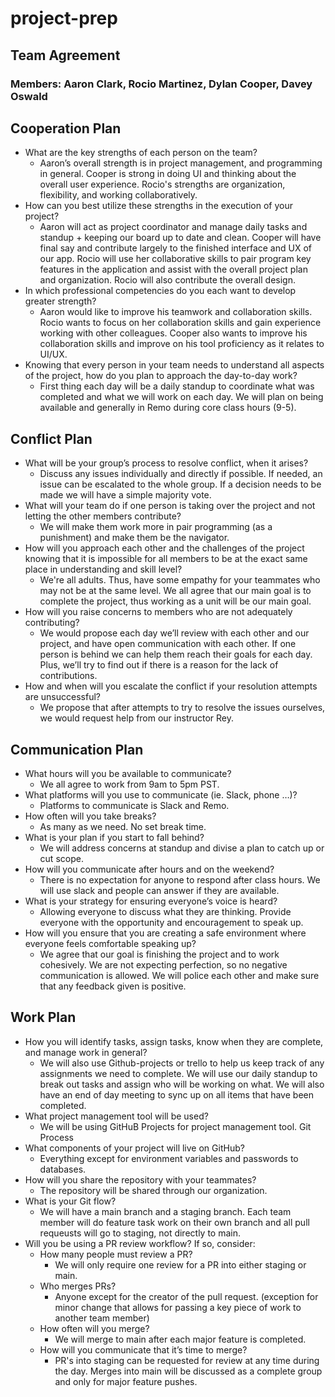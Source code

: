 # project-prep

## Team Agreement

### Members: Aaron Clark, Rocio Martinez, Dylan Cooper, Davey Oswald

## Cooperation Plan

* What are the key strengths of each person on the team?
   * Aaron’s overall strength is in project management, and programming in general. Cooper is strong in doing UI and thinking about the overall user experience.  Rocio's strengths are organization, flexibility, and working collaboratively.
* How can you best utilize these strengths in the execution of your project?
   * Aaron will act as project coordinator and manage daily tasks and standup + keeping our board up to date and clean.  Cooper will have final say and contribute largely to the finished interface and UX of our app. Rocio will use her collaborative skills to pair program key features in the application and assist with the overall project plan and organization.  Rocio will also contribute the overall design.
* In which professional competencies do you each want to develop greater strength?
   * Aaron would like to improve his teamwork and collaboration skills. Rocio wants to focus on her collaboration skills and gain experience working with other colleagues. Cooper also wants to improve his collaboration skills and improve on his tool proficiency as it relates to UI/UX.
* Knowing that every person in your team needs to understand all aspects of the project, how do you plan to approach the day-to-day work?
   * First thing each day will be a daily standup to coordinate what was completed and what we will work on each day. We will plan on being available and generally in Remo during core class hours (9-5).

## Conflict Plan
* What will be your group’s process to resolve conflict, when it arises? 
   * Discuss any issues individually and directly if possible. If needed, an issue can be escalated to the whole group.  If a decision needs to be made we will have a simple majority vote.
* What will your team do if one person is taking over the project and not letting the other members contribute?
   * We will make them work more in pair programming (as a punishment) and make them be the navigator.
* How will you approach each other and the challenges of the project knowing that it is impossible for all members to be at the exact same place in understanding and skill level?
   * We're all adults. Thus, have some empathy for your teammates who may not be at the same level. We all agree that our main goal is to complete the project, thus working as a unit will be our main goal.
* How will you raise concerns to members who are not adequately contributing?
   * We would propose each day we’ll review with each other and our project, and have open communication with each other. If one person is behind we can help them reach their goals for each day. Plus, we’ll try to find out if there is a reason for the lack of contributions.
* How and when will you escalate the conflict if your resolution attempts are unsuccessful?
   * We propose that after attempts to try to resolve the issues ourselves, we would request help from our instructor Rey.

## Communication Plan

* What hours will you be available to communicate?
   * We all agree to work from 9am to 5pm PST.
* What platforms will you use to communicate (ie. Slack, phone …)?
   * Platforms to communicate is Slack and Remo.
* How often will you take breaks?
   * As many as we need. No set break time.
* What is your plan if you start to fall behind?
   * We will address concerns at standup and divise a plan to catch up or cut scope.
* How will you communicate after hours and on the weekend?
   * There is no expectation for anyone to respond after class hours. We will use slack and people can answer if they are available.
* What is your strategy for ensuring everyone’s voice is heard?
   * Allowing everyone to discuss what they are thinking.  Provide everyone with the opportunity and encouragement to speak up.
* How will you ensure that you are creating a safe environment where everyone feels comfortable speaking up?
   * We agree that our goal is finishing the project and to work cohesively. We are not expecting perfection, so no negative communication is allowed. We will police each other and make sure that any feedback given is positive.

## Work Plan

* How you will identify tasks, assign tasks, know when they are complete, and manage work in general?
   * We will also use Github-projects or trello to help us keep track of any assignments we need to complete.  We will use our daily standup to break out tasks and assign who will be working on what.  We will also have an end of day meeting to sync up on all items that have been completed.
* What project management tool will be used?
   * We will be using GitHuB Projects for project management tool.
Git Process
* What components of your project will live on GitHub?
   * Everything except for environment variables and passwords to databases.
* How will you share the repository with your teammates?
   *  The repository will be shared through our organization.
* What is your Git flow?
   * We will have a main branch and a staging branch.  Each team member will do feature task work on their own branch and all pull requeusts will go to staging, not directly to main.
* Will you be using a PR review workflow? If so, consider:
   * How many people must review a PR?
      * We will only require one review for a PR into either staging or main.
   * Who merges PRs?
      * Anyone except for the creator of the pull request. (exception for minor change that allows for passing a key piece of work to another team member)
   * How often will you merge?
      * We will merge to main after each major feature is completed.
   * How will you communicate that it’s time to merge?
      * PR's into staging can be requested for review at any time during the day.  Merges into main will be discussed as a complete group and only for major feature pushes.

